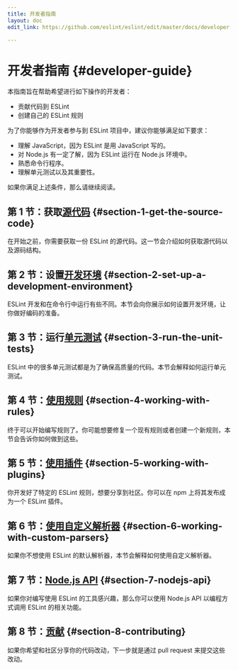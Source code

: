 ```yaml
---
title: 开发者指南
layout: doc
edit_link: https://github.com/eslint/eslint/edit/master/docs/developer-guide/README.md

---
```

<!-- Note: No pull requests accepted for this file. See README.md in the root directory for details. -->

# 开发者指南 {#developer-guide}

本指南旨在帮助希望进行如下操作的开发者：

* 贡献代码到 ESLint
* 创建自己的 ESLint 规则

为了你能够作为开发者参与到 ESLint 项目中，建议你能够满足如下要求：

* 理解 JavaScript，因为 ESLint 是用 JavaScript 写的。
* 对 Node.js 有一定了解，因为 ESLint 运行在 Node.js 环境中。
* 熟悉命令行程序。
* 理解单元测试以及其重要性。

如果你满足上述条件，那么请继续阅读。

## 第 1 节：获取[源代码](source-code) {#section-1-get-the-source-code}

在开始之前，你需要获取一份 ESLint 的源代码。这一节会介绍如何获取源代码以及源码结构。

## 第 2 节：设置[开发环境](development-environment) {#section-2-set-up-a-development-environment}

ESLint 开发和在命令行中运行有些不同。本节会向你展示如何设置开发环境，让你做好编码的准备。

## 第 3 节：运行[单元测试](unit-tests) {#section-3-run-the-unit-tests}

ESLint 中的很多单元测试都是为了确保高质量的代码。本节会解释如何运行单元测试。

## 第 4 节：[使用规则](working-with-rules) {#section-4-working-with-rules}

终于可以开始编写规则了。你可能想要修复一个现有规则或者创建一个新规则，本节会告诉你如何做到这些。

## 第 5 节：[使用插件](working-with-plugins) {#section-5-working-with-plugins}

你开发好了特定的 ESLint 规则，想要分享到社区。你可以在 npm 上将其发布成为一个 ESLint 插件。

## 第 6 节：[使用自定义解析器](working-with-custom-parsers) {#section-6-working-with-custom-parsers}

如果你不想使用 ESLint 的默认解析器，本节会解释如何使用自定义解析器。

## 第 7 节：[Node.js API](nodejs-api) {#section-7-nodejs-api}

如果你对编写使用 ESLint 的工具感兴趣，那么你可以使用 Node.js API 以编程方式调用 ESLint 的相关功能。

## 第 8 节：[贡献](contributing/) {#section-8-contributing}

如果你希望和社区分享你的代码改动，下一步就是通过 pull request 来提交这些改动。
